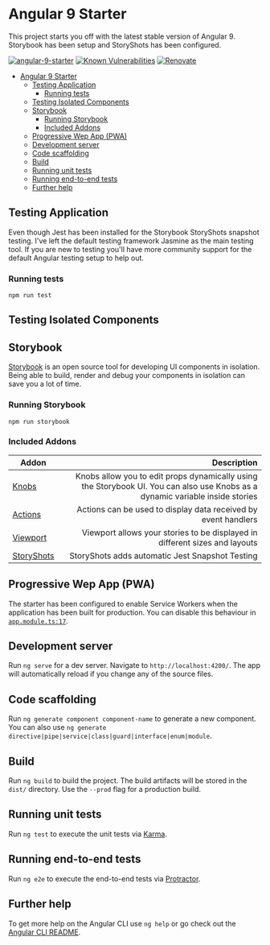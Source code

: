 # Angular 9 Starter
This project starts you off with the latest stable version of Angular 9. Storybook has been setup and StoryShots has been configured.

[![angular-9-starter](https://circleci.com/gh/jhairau/angular-9-starter.svg?style=shield)]([<LINK>](https://github.com/jhairau/angular-9-starter))
[![Known Vulnerabilities](https://snyk.io/test/github/jhairau/angular-9-starter/badge.svg)](https://snyk.io/test/github/jhairau/angular-9-starter)
[![Renovate](https://img.shields.io/badge/renovate-enabled-brightgreen.svg)](https://renovatebot.com)




- [Angular 9 Starter](#angular-9-starter)
  - [Testing Application](#testing-application)
    - [Running tests](#running-tests)
  - [Testing Isolated Components](#testing-isolated-components)
  - [Storybook](#storybook)
    - [Running Storybook](#running-storybook)
    - [Included Addons](#included-addons)
  - [Progressive Wep App (PWA)](#progressive-wep-app-pwa)
  - [Development server](#development-server)
  - [Code scaffolding](#code-scaffolding)
  - [Build](#build)
  - [Running unit tests](#running-unit-tests)
  - [Running end-to-end tests](#running-end-to-end-tests)
  - [Further help](#further-help)

## Testing Application
Even though Jest has been installed for the Storybook StoryShots snapshot testing. I've left the default testing framework Jasmine as the main testing tool. If you are new to testing you'll have more community support for the default Angular testing setup to help out.

### Running tests
`npm run test`

## Testing Isolated Components

## Storybook
[Storybook](https://storybook.js.org/) is an open source tool for developing UI components in isolation. Being able to build, render and debug your components in isolation can save you a lot of time.

### Running Storybook
`npm run storybook`

### Included Addons
| Addon | Description |
| ------------- |-------------:|
|[Knobs](https://github.com/storybookjs/storybook/tree/master/addons/knobs)| Knobs allow you to edit props dynamically using the Storybook UI. You can also use Knobs as a dynamic variable inside stories|
|[Actions](https://github.com/storybookjs/storybook/tree/master/addons/actions)| Actions can be used to display data received by event handlers|
|[Viewport](https://github.com/storybookjs/storybook/tree/master/addons/viewport)| Viewport allows your stories to be displayed in different sizes and layouts|
|[StoryShots](https://github.com/storybookjs/storybook/tree/master/addons/storyshots/storyshots-core)|StoryShots adds automatic Jest Snapshot Testing|


## Progressive Wep App (PWA)
The starter has been configured to enable Service Workers when the application has been built for production. You can disable this behaviour in [`app.module.ts:17`](./src/app/app.module.ts).

## Development server

Run `ng serve` for a dev server. Navigate to `http://localhost:4200/`. The app will automatically reload if you change any of the source files.

## Code scaffolding

Run `ng generate component component-name` to generate a new component. You can also use `ng generate directive|pipe|service|class|guard|interface|enum|module`.

## Build

Run `ng build` to build the project. The build artifacts will be stored in the `dist/` directory. Use the `--prod` flag for a production build.

## Running unit tests

Run `ng test` to execute the unit tests via [Karma](https://karma-runner.github.io).

## Running end-to-end tests

Run `ng e2e` to execute the end-to-end tests via [Protractor](http://www.protractortest.org/).

## Further help

To get more help on the Angular CLI use `ng help` or go check out the [Angular CLI README](https://github.com/angular/angular-cli/blob/master/README.md).